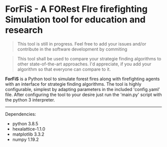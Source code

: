 # ForFiS - A FORest FIre firefighting Simulation tool for education and research

>This tool is still in progress. Feel free to add your issues and/or contribute in the software development by commiting

>This tool shall be used to compare your strategie finding algorithms to other state-of-the-art approaches. I'd appreciate, if you add your algorithm so that everyone can compare to it.

**ForFiS** is a Python tool to simulate forest fires along with firefighting agents with an interface for strategie finding algorithms. 
The tool is highly configurable, simplest by adapting parameters in the included 'config.yaml' file. After configuring the tool to your desire just run the 'main.py' script with the python 3 interpreter.

---
Dependencies:
* python 3.8.5
* hexalattice-1.1.0
* matplotlib 3.3.2
* numpy 1.19.2
